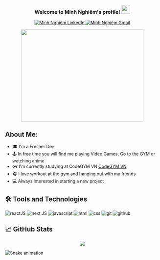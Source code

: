 <h3 align="center">
  Welcome to Minh Nghiêm's profile!
  <img src="https://media.giphy.com/media/hvRJCLFzcasrR4ia7z/giphy.gif" width="28">
</h3>
<p align="center">

<a href="https://www.linkedin.com/in/m8nnh">
  <img alt="Minh Nghiêm LinkedIn" src="https://img.shields.io/badge/-LinkedIn-0A66C2?style=flat-square&logo=Linkedin&logoColor=white" />
</a>
<a href="mailto:quangminh7215@gmail.com">
  <img alt="Minh Nghiêm Gmail" src="https://img.shields.io/badge/-Gmail-EA4335?style=flat-square&logo=Gmail&logoColor=white" />
</a>
</p>

<p align="center">
 <img src = "./giphy.gif" width = "400" height = "300" align = "center">


</p>


## About Me:

- 🎓 I'm a Fresher Dev
- 🕹 In free time you will find me playing Video Games, Go to the GYM or watching anime
- 👓 I'm currently studying at CodeGYM VN [CodeGYM VN](https://codegym.vn/)
- 🎧 I love workout at the gym and hanging out with my friends
- 💻 Always interested in starting a new project


## 🛠️ Tools and Technologies

![reactJS](https://img.shields.io/badge/reactJS-61DAFB.svg?&style=for-the-badge&logo=react&logoColor=white)
![next.JS](https://img.shields.io/badge/next.js-000000.svg?&style=for-the-badge&logo=next.js&logoColor=white)
![javascript](https://img.shields.io/badge/javascript-F7DF1E.svg?&style=for-the-badge&logo=javascript&logoColor=white)
![html](https://img.shields.io/badge/html%20-%23E34F26.svg?&style=for-the-badge&logo=html5&logoColor=white)
![css](https://img.shields.io/badge/css%20-%231572B6.svg?&style=for-the-badge&logo=css3&logoColor=white) 
![git](https://img.shields.io/badge/git%20-%23F05033.svg?&style=for-the-badge&logo=git&logoColor=white) 
![github](https://img.shields.io/badge/-github-2D9EA2?&style=for-the-badge&logo=github&logoColor=white) 


## &#x1f4c8; GitHub Stats

<p align = "center">
  <img src = "https://github-readme-stats.vercel.app/api?username=m8nh&show_icons=true&theme=dark&line_height=40">
</p>


![Snake animation](https://github.com/{{m8nh}}/{{m8nh}}/blob/output/github-contribution-grid-snake.svg)




